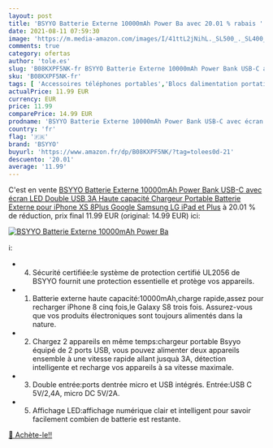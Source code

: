 ```yaml
---
layout: post
title: 'BSYYO Batterie Externe 10000mAh Power Ba avec 20.01 % rabais '
date: 2021-08-11 07:59:30
image: 'https://m.media-amazon.com/images/I/41ttL2jNihL._SL500_._SL400_.jpg'
comments: true
category: ofertas
author: 'tole.es'
slug: 'B08KXPF5NK-fr BSYYO Batterie Externe 10000mAh Power Bank USB-C avec...'
sku: 'B08KXPF5NK-fr'
tags: [ 'Accessoires téléphones portables','Blocs dalimentation portatifs pour téléphone portable','Chargeurs pour téléphones portables','High-Tech','Téléphones portables et accessoires','bsyyo', ]
actualPrice: 11.99 EUR
currency: EUR
price: 11.99
comparePrice: 14.99 EUR
prodname: 'BSYYO Batterie Externe 10000mAh Power Bank USB-C avec écran LED Double USB 3A Haute capacité Chargeur Portable Batterie Externe pour iPhone XS 8Plus Google Samsung LG iPad et Plus'
country: 'fr'
flag: '🇫🇷'
brand: 'BSYYO'
buyurl: 'https://www.amazon.fr/dp/B08KXPF5NK/?tag=tolees0d-21'
descuento: '20.01'
average: '11.99'
---
```


C'est en vente [BSYYO Batterie Externe 10000mAh Power Bank USB-C avec écran LED Double USB 3A Haute capacité Chargeur Portable Batterie Externe pour iPhone XS 8Plus Google Samsung LG iPad et Plus](https://www.amazon.fr/dp/B08KXPF5NK/?tag=tolees0d-21)  à  20.01 % de réduction, prix final  11.99 EUR (original: 14.99 EUR) ici:

[![BSYYO Batterie Externe 10000mAh Power Ba](https://m.media-amazon.com/images/I/41ttL2jNihL._SL500_._SL400_.jpg)](https://www.amazon.fr/dp/B08KXPF5NK/?tag=tolees0d-21)

ℹ️:

- 4. Sécurité certifiée:le système de protection certifié UL2056 de BSYYO fournit une protection essentielle et protège vos appareils.
- 1. Batterie externe haute capacité:10000mAh,charge rapide,assez pour recharger iPhone 8 cinq fois,le Galaxy S8 trois fois. Assurez-vous que vos produits électroniques sont toujours alimentés dans la nature.
- 2. Chargez 2 appareils en même temps:chargeur portable Bsyyo équipé de 2 ports USB, vous pouvez alimenter deux appareils ensemble à une vitesse rapide allant jusquà 3A, détection intelligente et recharge vos appareils à sa vitesse maximale.
- 3. Double entrée:ports dentrée micro et USB intégrés. Entrée:USB C 5V/2,4A, micro DC 5V/2A.
- 5. Affichage LED:affichage numérique clair et intelligent pour savoir facilement combien de batterie est restante.

[🛒 Achète-le!!](https://www.amazon.fr/dp/B08KXPF5NK/?tag=tolees0d-21)

